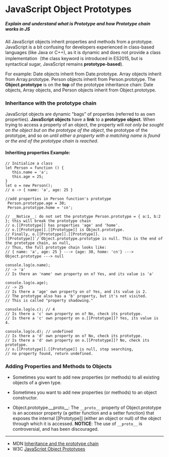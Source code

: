 # JavaScript Object Prototypes

##### Explain and understand what is Prototype and how Prototype chain works in JS
All JavaScript objects inherit properties and methods from a prototype. JavaScript is a bit confusing for developers experienced in class-based languages (like Java or C++), as it is dynamic and does not provide a class implementation（the class keyword is introduced in ES2015, but is syntactical sugar, JavaScript remains __prototype-based__).

For example: Date objects inherit from Date.prototype. Array objects inherit from Array.prototype. Person objects inherit from Person.prototype. The __Object.prototype__ is on the __top__ of the prototype inheritance chain: Date objects, Array objects, and Person objects inherit from Object.prototype.

### Inheritance with the prototype chain
JavaScript objects are dynamic "bags" of properties (referred to as own properties). __JavaScript objects__ have a __link__ to a __prototype object__. When trying to access a property of an object, the property will _not only be sought on the object but on the prototype of the object_, the prototype of the prototype, and so on _until either a property with a matching name is found or the end of the prototype chain is reached_.
#### Inheriting properties Example:

```
// Initialize a class
let Person = function () {
   this.name = 'a';
   this.age = 25;
}
let o = new Person(); 
// o -> { name: 'a', age: 25 }

//add properties in Person function's prototype
 Person.prototype.age = 30;
 Person.prototype.home = 'cn';

// __Notice__: do not set the prototype Person.prototype = { a:1, b:2 }; this will break the prototype chain
// o.[[Prototype]] has properties 'age' and 'home'.
// o.[[Prototype]].[[Prototype]] is Object.prototype.
// Finally, o.[[Prototype]].[[Prototype]].[[Prototype]]`/`Object.prototype.prototype is null. This is the end of the prototype chain, as null,
// Thus, the full prototype chain looks like:
// { name: 'a', age: 25 } ---> {age: 30, home: 'cn'} ---> Object.prototype ---> null

console.log(o.name); 
// -> 'a'
// Is there an 'name' own property on o? Yes, and its value is 'a'

console.log(o.age); 
// -> 25
// Is there a 'age' own property on o? Yes, and its value is 2.
// The prototype also has a 'b' property, but it's not visited. 
// This is called "property shadowing."

console.log(o.c); // 4
// Is there a 'c' own property on o? No, check its prototype.
// Is there a 'c' own property on o.[[Prototype]]? Yes, its value is 4.

console.log(o.d); // undefined
// Is there a 'd' own property on o? No, check its prototype.
// Is there a 'd' own property on o.[[Prototype]]? No, check its prototype.
// o.[[Prototype]].[[Prototype]] is null, stop searching,
// no property found, return undefined.
```

### Adding Properties and Methods to Objects
* Sometimes you want to add new properties (or methods) to all existing objects of a given type.

* Sometimes you want to add new properties (or methods) to an object constructor.

* Object.prototype.\_\_proto\_\_: The `__proto__` property of Object.prototype is an accessor property (a getter function and a setter function) that exposes the internal [[Prototype]] (either an object or null) of the object through which it is accessed. 
__NOTICE__: The use of `__proto__` is controversial, and has been discouraged.

---
* MDN [Inheritance and the prototype chain](https://developer.mozilla.org/en-US/docs/Web/JavaScript/Inheritance_and_the_prototype_chain)
* W3C [JavaScript Object Prototypes](https://www.w3schools.com/js/js_object_prototypes.asp)
